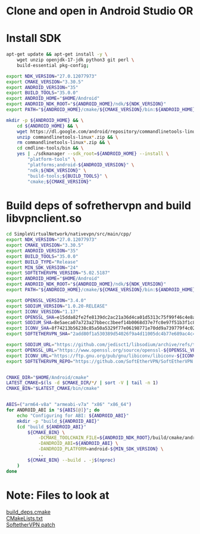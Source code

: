 # Clone and open in Android Studio OR
# Install SDK
```bash
apt-get update && apt-get install -y \
    wget unzip openjdk-17-jdk python3 git perl \
    build-essential pkg-config;

export NDK_VERSION="27.0.12077973"
export CMAKE_VERSION="3.30.5"
export ANDROID_VERSION="35"
export BUILD_TOOLS="35.0.0"
export ANDROID_HOME="$HOME/Android"
export ANDROID_NDK_ROOT="${ANDROID_HOME}/ndk/${NDK_VERSION}"
export PATH="${ANDROID_HOME}/cmake/${CMAKE_VERSION}/bin:${ANDROID_HOME}/cmdline-tools/bin:${PATH}"

mkdir -p ${ANDROID_HOME} && \
    cd ${ANDROID_HOME} && \
    wget https://dl.google.com/android/repository/commandlinetools-linux-11076708_latest.zip && \
    unzip commandlinetools-linux*.zip && \
    rm commandlinetools-linux*.zip && \
    cd cmdline-tools/bin && \
    yes | ./sdkmanager --sdk_root=${ANDROID_HOME} --install \
        "platform-tools" \
        "platforms;android-${ANDROID_VERSION}" \
        "ndk;${NDK_VERSION}" \
        "build-tools;${BUILD_TOOLS}" \
        "cmake;${CMAKE_VERSION}"
```
# Build deps of sofrethervpn and build libvpnclient.so
```bash
cd SimpleVirtualNetwork/nativevpn/src/main/cpp/
export NDK_VERSION="27.0.12077973"
export CMAKE_VERSION="3.30.5"
export ANDROID_VERSION="35"
export BUILD_TOOLS="35.0.0"
export BUILD_TYPE="Release"
export MIN_SDK_VERSION="24"
export SOFTETHERVPN_VERSION="5.02.5187"
export ANDROID_HOME="$HOME/Android"
export ANDROID_NDK_ROOT="${ANDROID_HOME}/ndk/${NDK_VERSION}"
export PATH="${ANDROID_HOME}/cmake/${CMAKE_VERSION}/bin:${ANDROID_HOME}/cmdline-tools/bin:${PATH}"

export OPENSSL_VERSION="3.4.0"
export SODIUM_VERSION="1.0.20-RELEASE"
export ICONV_VERSION="1.17"
export OPENSSL_SHA=e15dda82fe2fe8139dc2ac21a36d4ca01d5313c75f99f46c4e8a27709b7294bf
export SODIUM_SHA=8e5aeca07a723a27bbecc3beef14b0068d37e7fc0e97f51b3f1c82d2a58005c1
export ICONV_SHA=8f74213b56238c85a50a5329f77e06198771e70dd9a739779f4c02f65d971313
export SOFTETHERVPN_SHA="2add80f1a530389d54026f9a4d11005dc4b77e689ac4c4a0143c31c9121f7015"

export SODIUM_URL="https://github.com/jedisct1/libsodium/archive/refs/tags/${SODIUM_VERSION}.tar.gz"
export OPENSSL_URL="https://www.openssl.org/source/openssl-${OPENSSL_VERSION}.tar.gz"
export ICONV_URL="https://ftp.gnu.org/pub/gnu/libiconv/libiconv-${ICONV_VERSION}.tar.gz"
export SOFTETHERVPN_REPO="https://github.com/SoftEtherVPN/SoftEtherVPN.git"


CMAKE_DIR="$HOME/Android/cmake"
LATEST_CMAKE=$(ls -d $CMAKE_DIR/*/ | sort -V | tail -n 1)
CMAKE_BIN="$LATEST_CMAKE/bin/cmake"


ABIS=("arm64-v8a" "armeabi-v7a" "x86" "x86_64")
for ANDROID_ABI in "${ABIS[@]}"; do
    echo "Configuring for ABI: ${ANDROID_ABI}"
    mkdir -p "build_${ANDROID_ABI}"
    (cd "build_${ANDROID_ABI}"
        ${CMAKE_BIN} \
            -DCMAKE_TOOLCHAIN_FILE=${ANDROID_NDK_ROOT}/build/cmake/android.toolchain.cmake \
            -DANDROID_ABI=${ANDROID_ABI} \
            -DANDROID_PLATFORM=android-${MIN_SDK_VERSION} \
            ..
        ${CMAKE_BIN} --build . -j$(nproc)
    )
done
```

# Note: Files to look at
[build_deps.cmake](https://github.com/antnn/SimpleVirtualNetwork/blob/main/nativevpn/src/main/cpp/deps/build_deps.cmake#L129) <br>
[CMakeLists.txt](https://github.com/antnn/SimpleVirtualNetwork/blob/main/nativevpn/src/main/cpp/deps/CMakeLists.txt#L35) <br>
[SoftetherVPN patch](https://github.com/antnn/SimpleVirtualNetwork/blob/main/nativevpn/src/main/cpp/deps/softethervpn.patch) 


